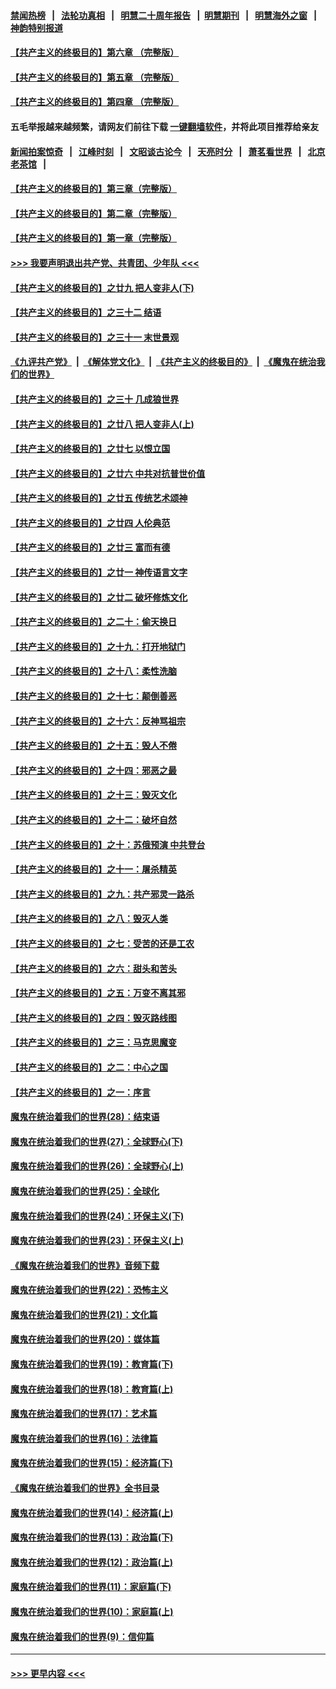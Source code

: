 #### [禁闻热榜](热点新闻.md?=0)  &nbsp;&nbsp;|&nbsp;&nbsp; [法轮功真相](https://github.com/gfw-breaker/truth/blob/master/README.md?=0) &nbsp;&nbsp;|&nbsp;&nbsp; [明慧二十周年报告](https://github.com/gfw-breaker/mh-reports/blob/master/README.md?=0) &nbsp;&nbsp;|&nbsp;&nbsp;[明慧期刊](https://github.com/gfw-breaker/mh-qikan) &nbsp;&nbsp;|&nbsp;&nbsp; [明慧海外之窗](https://github.com/gfw-breaker/mh-news/blob/master/README.md?=0) &nbsp;&nbsp;|&nbsp;&nbsp; [神韵特别报道](https://github.com/gfw-breaker/mh-news/blob/master/shenyun.md?=0)
#### [【共产主义的终极目的】第六章 （完整版）](../pages/nsc422/n11428913.md?t=02282002) 
#### [【共产主义的终极目的】第五章 （完整版）](../pages/nsc422/n11428912.md?t=02282002) 
#### [【共产主义的终极目的】第四章 （完整版）](../pages/nsc422/n11428907.md?t=02282002) 
#### 五毛举报越来越频繁，请网友们前往下载 [一键翻墙软件](https://github.com/gfw-breaker/ssr-accounts)，并将此项目推荐给亲友
#### [新闻拍案惊奇](https://github.com/gfw-breaker/banned-news/blob/master/pages/link4.md) &nbsp;&nbsp;|&nbsp;&nbsp; [江峰时刻](https://github.com/gfw-breaker/banned-news/blob/master/pages/link4.md) &nbsp;&nbsp;|&nbsp;&nbsp; [文昭谈古论今](https://github.com/gfw-breaker/banned-news/blob/master/pages/link4.md) &nbsp;&nbsp;|&nbsp;&nbsp; [天亮时分](https://github.com/gfw-breaker/banned-news/blob/master/pages/link4.md) &nbsp;&nbsp;|&nbsp;&nbsp; [萧茗看世界](https://github.com/gfw-breaker/banned-news/blob/master/pages/link4.md) &nbsp;&nbsp;|&nbsp;&nbsp; [北京老茶馆](https://github.com/gfw-breaker/banned-news/blob/master/pages/link4.md) &nbsp;&nbsp;|&nbsp;&nbsp; 
#### [【共产主义的终极目的】第三章（完整版）](../pages/nsc422/n11428848.md?t=02282002) 
#### [【共产主义的终极目的】第二章（完整版）](../pages/nsc422/n11428831.md?t=02282002) 
#### [【共产主义的终极目的】第一章（完整版）](../pages/nsc422/n11417651.md?t=02282002) 
#### [>>> 我要声明退出共产党、共青团、少年队 <<<](https://github.com/begood0513/goodnews/blob/master/quit/letter.md) 
#### [【共产主义的终极目的】之廿九 把人变非人(下)](../pages/nsc422/n11344140.md?t=02282002) 
#### [【共产主义的终极目的】之三十二 结语](../pages/nsc422/n11360535.md?t=02282002) 
#### [【共产主义的终极目的】之三十一 末世景观](../pages/nsc422/n11351129.md?t=02282002) 
#### [《九评共产党》](https://github.com/begood0513/9ping.md/blob/master/README.md) &nbsp;|&nbsp; [《解体党文化》](../../../../jtdwh.md/blob/master/README.md)  &nbsp;|&nbsp; [《共产主义的终极目的》](../../../../gczydzjmd.md/blob/master/README.md) &nbsp;|&nbsp; [《魔鬼在统治我们的世界》](../../../../mgztzwmdsj.md/blob/master/README.md) 
#### [【共产主义的终极目的】之三十 几成狼世界](../pages/nsc422/n11348280.md?t=02282002) 
#### [【共产主义的终极目的】之廿八 把人变非人(上)](../pages/nsc422/n11340492.md?t=02282002) 
#### [【共产主义的终极目的】之廿七 以恨立国](../pages/nsc422/n11336944.md?t=02282002) 
#### [【共产主义的终极目的】之廿六 中共对抗普世价值](../pages/nsc422/n11324785.md?t=02282002) 
#### [【共产主义的终极目的】之廿五 传统艺术颂神](../pages/nsc422/n11296396.md?t=02282002) 
#### [【共产主义的终极目的】之廿四 人伦典范](../pages/nsc422/n11296397.md?t=02282002) 
#### [【共产主义的终极目的】之廿三 富而有德](../pages/nsc422/n11283598.md?t=02282002) 
#### [【共产主义的终极目的】之廿一 神传语言文字](../pages/nsc422/n11263265.md?t=02282002) 
#### [【共产主义的终极目的】之廿二 破坏修炼文化](../pages/nsc422/n11245728.md?t=02282002) 
#### [【共产主义的终极目的】之二十：偷天换日](../pages/nsc422/n11238846.md?t=02282002) 
#### [【共产主义的终极目的】之十九：打开地狱门](../pages/nsc422/n11206376.md?t=02282002) 
#### [【共产主义的终极目的】之十八：柔性洗脑](../pages/nsc422/n11199994.md?t=02282002) 
#### [【共产主义的终极目的】之十七：颠倒善恶](../pages/nsc422/n11179782.md?t=02282002) 
#### [【共产主义的终极目的】之十六：反神骂祖宗](../pages/nsc422/n11166798.md?t=02282002) 
#### [【共产主义的终极目的】之十五：毁人不倦](../pages/nsc422/n11166792.md?t=02282002) 
#### [【共产主义的终极目的】之十四：邪恶之最](../pages/nsc422/n11150249.md?t=02282002) 
#### [【共产主义的终极目的】之十三：毁灭文化](../pages/nsc422/n11135227.md?t=02282002) 
#### [【共产主义的终极目的】之十二：破坏自然](../pages/nsc422/n11135214.md?t=02282002) 
#### [【共产主义的终极目的】之十：苏俄预演 中共登台](../pages/nsc422/n11118424.md?t=02282002) 
#### [【共产主义的终极目的】之十一：屠杀精英](../pages/nsc422/n11118442.md?t=02282002) 
#### [【共产主义的终极目的】之九：共产邪灵一路杀](../pages/nsc422/n11114139.md?t=02282002) 
#### [【共产主义的终极目的】之八：毁灭人类](../pages/nsc422/n11108503.md?t=02282002) 
#### [【共产主义的终极目的】之七：受苦的还是工农](../pages/nsc422/n11101809.md?t=02282002) 
#### [【共产主义的终极目的】之六：甜头和苦头](../pages/nsc422/n11096971.md?t=02282002) 
#### [【共产主义的终极目的】之五：万变不离其邪](../pages/nsc422/n11091285.md?t=02282002) 
#### [【共产主义的终极目的】之四：毁灭路线图](../pages/nsc422/n11086284.md?t=02282002) 
#### [【共产主义的终极目的】之三：马克思魔变](../pages/nsc422/n11061941.md?t=02282002) 
#### [【共产主义的终极目的】之二：中心之国](../pages/nsc422/n11047728.md?t=02282002) 
#### [【共产主义的终极目的】之一：序言](../pages/nsc422/n11086077.md?t=02282002) 
#### [魔鬼在统治着我们的世界(28)：结束语](../pages/nsc422/n10936246.md?t=02282002) 
#### [魔鬼在统治着我们的世界(27)：全球野心(下)](../pages/nsc422/n10928319.md?t=02282002) 
#### [魔鬼在统治着我们的世界(26)：全球野心(上)](../pages/nsc422/n10900318.md?t=02282002) 
#### [魔鬼在统治着我们的世界(25)：全球化](../pages/nsc422/n10788205.md?t=02282002) 
#### [魔鬼在统治着我们的世界(24)：环保主义(下)](../pages/nsc422/n10695307.md?t=02282002) 
#### [魔鬼在统治着我们的世界(23)：环保主义(上)](../pages/nsc422/n10688613.md?t=02282002) 
#### [《魔鬼在统治着我们的世界》音频下载](../pages/nsc422/n10635553.md?t=02282002) 
#### [魔鬼在统治着我们的世界(22)：恐怖主义](../pages/nsc422/n10614727.md?t=02282002) 
#### [魔鬼在统治着我们的世界(21)：文化篇](../pages/nsc422/n10597706.md?t=02282002) 
#### [魔鬼在统治着我们的世界(20)：媒体篇](../pages/nsc422/n10586579.md?t=02282002) 
#### [魔鬼在统治着我们的世界(19)：教育篇(下)](../pages/nsc422/n10564808.md?t=02282002) 
#### [魔鬼在统治着我们的世界(18)：教育篇(上)](../pages/nsc422/n10526970.md?t=02282002) 
#### [魔鬼在统治着我们的世界(17)：艺术篇](../pages/nsc422/n10499093.md?t=02282002) 
#### [魔鬼在统治着我们的世界(16)：法律篇](../pages/nsc422/n10485969.md?t=02282002) 
#### [魔鬼在统治着我们的世界(15)：经济篇(下)](../pages/nsc422/n10469975.md?t=02282002) 
#### [《魔鬼在统治着我们的世界》全书目录](../pages/nsc422/n10464261.md?t=02282002) 
#### [魔鬼在统治着我们的世界(14)：经济篇(上)](../pages/nsc422/n10457370.md?t=02282002) 
#### [魔鬼在统治着我们的世界(13)：政治篇(下)](../pages/nsc422/n10448270.md?t=02282002) 
#### [魔鬼在统治着我们的世界(12)：政治篇(上)](../pages/nsc422/n10444576.md?t=02282002) 
#### [魔鬼在统治着我们的世界(11)：家庭篇(下)](../pages/nsc422/n10440961.md?t=02282002) 
#### [魔鬼在统治着我们的世界(10)：家庭篇(上)](../pages/nsc422/n10435448.md?t=02282002) 
#### [魔鬼在统治着我们的世界(9)：信仰篇](../pages/nsc422/n10432159.md?t=02282002) 

----
#### [ >>> 更早内容 <<< ](../indexes/nsc422-earlier.md)
